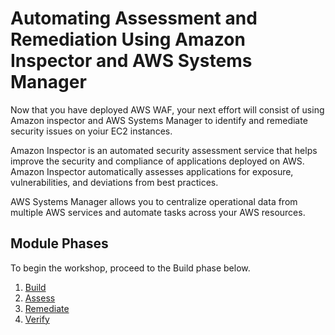 # Automating Assessment and Remediation Using Amazon Inspector and AWS Systems Manager

Now that you have deployed AWS WAF, your next effort will consist of using Amazon inspector and AWS Systems Manager to identify and remediate security issues on yoiur EC2 instances.

Amazon Inspector is an automated security assessment service that helps improve the security and compliance of applications deployed on AWS. Amazon Inspector automatically assesses applications for exposure, vulnerabilities, and deviations from best practices. 

AWS Systems Manager allows you to centralize operational data from multiple AWS services and automate tasks across your AWS resources.


## Module Phases

To begin the workshop, proceed to the Build phase below.

1. [Build](./build.md)
2. [Assess](./assess.md)
3. [Remediate](./remediate.md)
4. [Verify](./verify.md)
